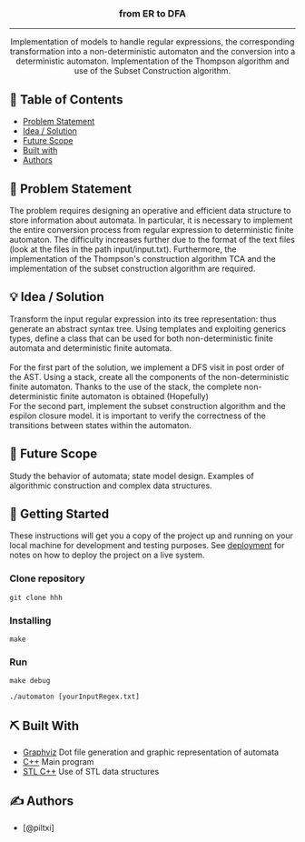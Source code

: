 
<h3 align="center">from ER to DFA</h3>

<div align="center">

</div>

---

<p align="center"> Implementation of models to handle regular expressions, the corresponding transformation into a non-deterministic automaton and the conversion into a deterministic automaton. 
Implementation of the Thompson algorithm and use of the Subset Construction algorithm. 
    <br> 
</p>

## 📝 Table of Contents

- [Problem Statement](#problem_statement)
- [Idea / Solution](#idea)
- [Future Scope](#future_scope)
- [Built with](#tech_stack)
- [Authors](#authors)

## 🧐 Problem Statement <a name = "problem_statement"></a>

The problem requires designing an operative and efficient data structure to store information about automata.
In particular, it is necessary to implement the entire conversion process from regular expression to deterministic finite automaton. The difficulty increases further due to the format of the text files (look at the files in the path input/input.txt). 
Furthermore, the implementation of the Thompson's construction algorithm TCA and the implementation of the subset construction algorithm are required.


## 💡 Idea / Solution <a name = "idea"></a>

Transform the input regular expression into its tree representation: thus generate an abstract syntax tree. 
Using templates and exploiting generics types, define a class that can be used for both non-deterministic finite automata and deterministic finite automata.
<br><br>
For the first part of the solution, we implement a DFS visit in post order of the AST. Using a stack, create all the components of the non-deterministic finite automaton.
Thanks to the use of the stack, the complete non-deterministic finite automaton is obtained (Hopefully)
<br>
For the second part, implement the subset construction algorithm and the espilon closure model.
it is important to verify the correctness of the transitions between states within the automaton.

## 🚀 Future Scope <a name = "future_scope"></a>

Study the behavior of automata; state model design.
Examples of algorithmic construction and complex data structures.

## 🏁 Getting Started <a name = "getting_started"></a>

These instructions will get you a copy of the project up and running on your local machine for development
and testing purposes. See [deployment](#deployment) for notes on how to deploy the project on a live system.

### Clone repository
```
git clone hhh
```

### Installing

```
make
```

### Run

```
make debug
```

```
./automaton [yourInputRegex.txt]
```

## ⛏️ Built With <a name = "tech_stack"></a>

- [Graphviz](https://graphviz.org/) Dot file generation and graphic representation of automata
- [C++](https://isocpp.org/) Main program
- [STL C++](https://learn.microsoft.com/en-us/cpp/standard-library/cpp-standard-library-reference?view=msvc-170) Use of STL data structures

## ✍️ Authors <a name = "authors"></a>

- [@piltxi]

